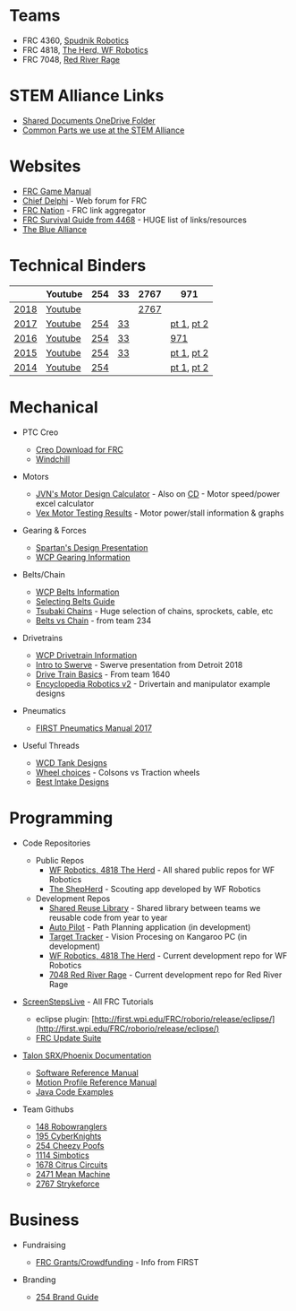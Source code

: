 # Teams
- FRC 4360, [Spudnik Robotics](http://www.moorheadrobotics.org/)
- FRC 4818, [The Herd, WF Robotics](http://www.wfrobotics.org/)
- FRC 7048, [Red River Rage](http://www.redriverrage.com)

# STEM Alliance Links
- [Shared Documents OneDrive Folder](https://1drv.ms/f/s!AprigkKMKYgtgalNQPmc59XpZ3NQuQ)
- [Common Parts we use at the STEM Alliance](https://onedrive.live.com/edit.aspx?cid=2d88298c4282e29a&page=view&resid=2D88298C4282E29A!21710&parId=2D88298C4282E29A!21709&app=Excel)

# Websites
- [FRC Game Manual](https://www.firstinspires.org/resource-library/frc/competition-manual-qa-system)
- [Chief Delphi](http://www.chiefdelphi.com/) - Web forum for FRC
- [FRC Nation](http://www.frcnation.com/) - FRC link aggregator
- [FRC Survival Guide from 4468](http://fernbanklinks.com/wp-content/uploads/2017/07/FRCSurvivalGuide.pdf) - HUGE list of links/resources
- [The Blue Alliance](https://thebluealliance.com/)

# Technical Binders

|      | Youtube | 254  | 33   | 2767 | 971  |
|------|---------|------|------|------|------|
| [2018](https://firstfrc.blob.core.windows.net/frc2018/Manual/2018FRCGameSeasonManual.pdf) | [Youtube](https://www.youtube.com/results?search_query=frc+2018+einstein)  |  |  | [2767](https://www.chiefdelphi.com/media/papers/download/5481) |  |
| [2017](https://firstfrc.blob.core.windows.net/frc2017/Manual/2017FRCGameSeasonManual.pdf) | [Youtube](https://www.youtube.com/results?search_query=frc+2017+einstein) |  [254](https://media.team254.com/2017/09/964207d8-technicalBinder2017.pdf) | [33](http://www.killerbees33.com/wp-content/uploads/2018/01/2017%20Design%20Binder.pdf) |  | [pt 1](http://frc971.org/files/2017-TechnicalDocumentation-971.pdf), [pt 2](http://frc971.org/files/2017-ControlsDocumentation-971.pdf) |
| [2016](https://firstfrc.blob.core.windows.net/frc2016manuals/GameManual/FRC-2016-game-manual.pdf) | [Youtube](https://www.youtube.com/results?search_query=frc+2016+einstein) | [254](https://media.team254.com/2016/05/97d107e6-technicalBinder2016.pdf) | [33](http://www.killerbees33.com/wp-content/uploads/2018/01/Design%20Binder%202016.pdf) |  | [971](http://frc971.org/files/2016-TechnicalDocumentation-971.pdf) |
| [2015](https://www.firstinspires.org/sites/default/files/uploads/resource_library/frc/game-and-season-info/archive/2015/GameManual20150407.pdf) | [Youtube](https://www.youtube.com/results?search_query=frc+2015+einstein) | [254](https://media.team254.com/resources/Team_254_Tech_Binder_2015.pdf) | [33](http://www.killerbees33.com/wp-content/uploads/2015/11/Design-Binder-2015.pdf) |  | [pt 1](http://frc971.org/files/2015-TechnicalDocumentation-971.pdf), [pt 2](http://frc971.org/files/2015-ControlsDocumentation-971.pdf) |
| [2014](https://www.firstinspires.org/sites/default/files/uploads/resource_library/frc/game-and-season-info/archive/2014/2014-game-manual.pdf) | [Youtube](https://www.youtube.com/results?search_query=frc+2014+einstein) | [254](https://www.team254.com/first/2014/) |  |  | [pt 1](http://frc971.org/files/2014-TechnicalDocumentation.pdf), [pt 2](http://frc971.org/files/2014-ControlsDocumentation.pdf) |

# Mechanical

- PTC Creo
   - [Creo Download for FRC](https://www.ptc.com/en/academic-program/k-12-program/students/first)
   - [Windchill](https://academic.ptc.com/Windchill/app/#ptc1/project/listFiles?ContainerOid=OR%3Awt.projmgmt.admin.Project2%3A42667007&folderNavigatorParameter=true&oid=OR%3Awt.folder.Cabinet%3A42667042&u8=1)

- Motors
   - [JVN's Motor Design Calculator](https://onedrive.live.com/edit.aspx?cid=2d88298c4282e29a&page=view&resid=2D88298C4282E29A!21712&parId=2D88298C4282E29A!21709&app=Excel) - Also on [CD](https://www.chiefdelphi.com/media/papers/3188?langid=2) - Motor speed/power excel calculator
   - [Vex Motor Testing Results](http://motors.vex.com/) - Motor power/stall information & graphs

- Gearing & Forces
   - [Spartan's Design Presentation](https://youtu.be/VNfFn-gcfFI?t=479)
   - [WCP Gearing Information](http://www.wcproducts.net/how-to-gears/)
   
- Belts/Chain
   - [WCP Belts Information](http://www.wcproducts.net/how-to-belts/)
   - [Selecting Belts Guide](http://www.sdp-si.com/D265/PDF/D265T146.pdf)
   - [Tsubaki Chains](https://www.ustsubaki.com/sitemap.html) - Huge selection of chains, sprockets, cable, etc
   - [Belts vs Chain](https://www.chiefdelphi.com/media/papers/download/2490) - from team 234

 - Drivetrains
   - [WCP Drivetrain Information](http://www.wcproducts.net/how-to-drivetrain/)
   - [Intro to Swerve](https://docs.google.com/presentation/d/1wWh1g9xM9V4DxjItj85Wz9oY2O4tN1AmQPimYl7-920/mobilepresent?slide=id.g38a8194d37_0_163) - Swerve presentation from Detroit 2018
   - [Drive Train Basics](https://team1640.com/wiki/images/b/b0/Drive_Lesson_3.pdf) - From team 1640
   - [Encyclopedia Robotics v2](https://www.chiefdelphi.com/media/papers/download/5486) - Drivertain and manipulator example designs

- Pneumatics
   - [FIRST Pneumatics Manual 2017](https://firstfrc.blob.core.windows.net/frc2017/pneumatics-manual.pdf)
   
- Useful Threads
   - [WCD Tank Designs](https://www.chiefdelphi.com/forums/showthread.php?threadid=165383)
   - [Wheel choices](https://www.chiefdelphi.com/forums/showthread.php?threadid=165372) - Colsons vs Traction wheels
   - [Best Intake Designs](https://www.chiefdelphi.com/forums/showthread.php?threadid=165075)

# Programming

- Code Repositories
   - Public Repos
      - [WF Robotics, 4818 The Herd](https://github.com/WFRobotics) - All shared public repos for WF Robotics
      - [The ShepHerd](https://bitbucket.org/westfargorobotics/theherdscouting) - Scouting app developed by WF Robotics
   - Development Repos
      - [Shared Reuse Library](https://bitbucket.org/westfargorobotics/robotreuse) - Shared library between teams we reusable code from year to year
      - [Auto Pilot](https://bitbucket.org/westfargorobotics/autopilot) - Path Planning application (in development)
      - [Target Tracker](https://bitbucket.org/westfargorobotics/targettracker) - Vision Procesing on Kangaroo PC (in development)
      - [WF Robotics, 4818 The Herd](https://bitbucket.org/westfargorobotics/robot) - Current development repo for WF Robotics
      - [7048 Red River Rage](https://bitbucket.org/redriverrage/robot) - Current development repo for Red River Rage
      
- [ScreenStepsLive](https://wpilib.screenstepslive.com/s/4485) - All FRC Tutorials
   - eclipse plugin: [http://first.wpi.edu/FRC/roborio/release/eclipse/](http://first.wpi.edu/FRC/roborio/release/eclipse/)
   - [FRC Update Suite](https://wpilib.screenstepslive.com/s/currentCS/m/java/l/599671-installing-the-frc-update-suite-all-languages)

- [Talon SRX/Phoenix Documentation](https://github.com/CrossTheRoadElec/Phoenix-Documentation)
   - [Software Reference Manual](https://github.com/CrossTheRoadElec/Phoenix-Documentation/raw/master/Talon%20SRX%20Victor%20SPX%20-%20Software%20Reference%20Manual.pdf)
   - [Motion Profile Reference Manual](https://github.com/CrossTheRoadElec/Phoenix-Documentation/raw/master/Talon%20SRX%20Motion%20Profile%20Reference%20Manual.pdf)
   - [Java Code Examples](https://github.com/CrossTheRoadElec/Phoenix-Examples-Languages)

- Team Githubs
   - [148 Robowranglers](https://github.com/Team148)
   - [195 CyberKnights](https://github.com/frcteam195)
   - [254 Cheezy Poofs](https://github.com/Team254)
   - [1114 Simbotics](https://bitbucket.org/kaleb_dodd/profile/repositories)
   - [1678 Citrus Circuits](https://github.com/frc1678)
   - [2471 Mean Machine](https://github.com/TeamMeanMachine)
   - [2767 Strykeforce](https://github.com/strykeforce)

# Business

- Fundraising
   - [FRC Grants/Crowdfunding](https://www.firstinspires.org/sites/default/files/uploads/resource_library/ftc/grants-and-crowdfunding.pdf) - Info from FIRST

- Branding
   - [254 Brand Guide](https://www.team254.com/resources/identity/)
